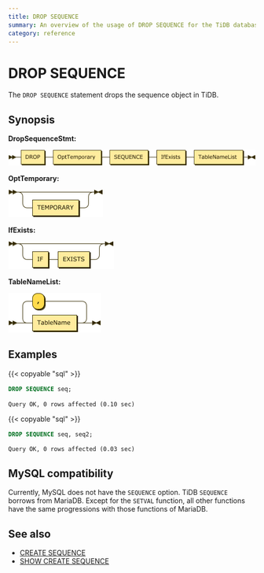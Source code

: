 ```yaml
---
title: DROP SEQUENCE
summary: An overview of the usage of DROP SEQUENCE for the TiDB database.
category: reference
---
```


# DROP SEQUENCE

The `DROP SEQUENCE` statement drops the sequence object in TiDB.

## Synopsis

**DropSequenceStmt:**

![DropSequenceStmt](/media/sqlgram-dev/DropSequenceStmt.png)

**OptTemporary:**

![OptTemporary](/media/sqlgram-dev/OptTemporary.png)

**IfExists:**

![IfExists](/media/sqlgram-dev/IfExists.png)

**TableNameList:**

![TableNameList](/media/sqlgram-dev/TableNameList.png)

## Examples

{{< copyable "sql" >}}

```sql
DROP SEQUENCE seq;
```

```
Query OK, 0 rows affected (0.10 sec)
```

{{< copyable "sql" >}}

```sql
DROP SEQUENCE seq, seq2;
```

```
Query OK, 0 rows affected (0.03 sec)
```

## MySQL compatibility

Currently, MySQL does not have the `SEQUENCE` option. TiDB `SEQUENCE` borrows from MariaDB. Except for the `SETVAL` function, all other functions have the same progressions with those functions of MariaDB.

## See also

* [CREATE SEQUENCE](/reference/sql/statements/create-sequence.md)
* [SHOW CREATE SEQUENCE](/reference/sql/statements/show-create-sequence.md)
